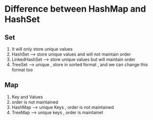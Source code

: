 # Difference between HashMap and HashSet 



## Set 
1. It will only store unique values
2. HashSet --> store unique values and will not maintain order
3. LinkedHashSet --> store unique values but will maintain order
4. TreeSet --> unique , store in sorted format , and we can change this format too






## Map
1. Key and Values
2. order is not maintained
3. HashMap --> unique Keys , order is not maintained
4. TreeMap --> unique keys , order is maintainet





